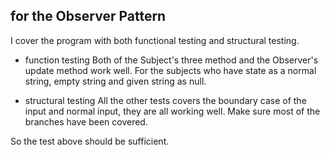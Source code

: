 ## for the Observer Pattern

I cover the program with both functional testing and structural testing.

- function testing
Both of the Subject's three method and the Observer's update method work well.
For the subjects who have state as a normal string, empty string and given string as null.

- structural testing
All the other tests covers the boundary case of the input and normal input, they are all working well.
Make sure most of the branches have been covered.

So the test above should be sufficient.


